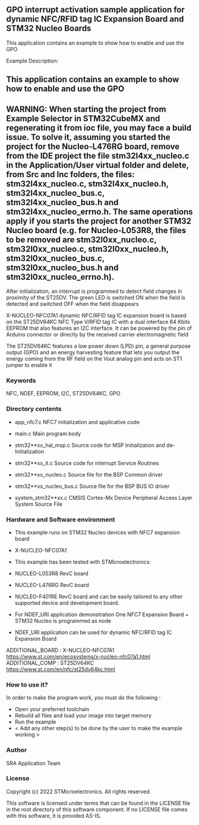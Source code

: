 
## <b>GPO interrupt activation sample application for dynamic NFC/RFID tag IC Expansion Board and STM32 Nucleo Boards</b>

This application contains an example to show how to enable and use the GPO

Example Description:

This application contains an example to show how to enable and use the GPO
------------------------------------
WARNING: When starting the project from Example Selector in STM32CubeMX and regenerating it
from ioc file, you may face a build issue. To solve it, assuming you started the project for the
Nucleo-L476RG board, remove from the IDE project the file stm32l4xx_nucleo.c in the Application/User
virtual folder and delete, from Src and Inc folders, the files: stm32l4xx_nucleo.c, stm32l4xx_nucleo.h,
stm32l4xx_nucleo_bus.c, stm32l4xx_nucleo_bus.h and stm32l4xx_nucleo_errno.h.
The same operations apply if you starts the project for another STM32 Nucleo board (e.g. for
Nucleo-L053R8, the files to be removed are stm32l0xx_nucleo.c, stm32l0xx_nucleo.c, stm32l0xx_nucleo.h,
stm32l0xx_nucleo_bus.c, stm32l0xx_nucleo_bus.h and stm32l0xx_nucleo_errno.h).
------------------------------------

After initialization, an interrupt is programmed to detect field changes in proximity of the
ST25DV. The green LED is switched ON when the field is detected and switched OFF
when the field disappears


X-NUCLEO-NFC07A1 dynamic NFC/RFID tag IC expansion board is based on the ST25DV64KC
NFC Type V/RFID tag IC with a dual interface 64 Kbits EEPROM that also features an I2C interface. It
can be powered by the pin of Arduino connector or directly by the received carrier electromagnetic field

The ST25DV64KC features a low power down (LPD) pin, a general purpose output (GPO)
and an energy harvesting feature that lets you output the energy coming from the RF field
on the Vout analog pin and acts on ST1 jumper to enable it

### <b>Keywords</b>

NFC, NDEF, EEPROM, I2C, ST25DV64KC, GPO

### <b>Directory contents</b>

 - app_nfc7.c             NFC7 initialization and applicative code
 
 - main.c                 Main program body
 
 - stm32**xx_hal_msp.c    Source code for MSP Initialization and de-Initialization

 - stm32**xx_it.c         Source code for interrupt Service Routines

 - stm32**xx_nucleo.c     Source file for the BSP Common driver 
						
 - stm32**xx_nucleo_bus.c Source file for the BSP BUS IO driver
 
 - system_stm32**xx.c     CMSIS Cortex-Mx Device Peripheral Access Layer System Source File

### <b>Hardware and Software environment</b>

 - This example runs on STM32 Nucleo devices with NFC7 expansion board
 - X-NUCLEO-NFC07A1
 
 - This example has been tested with STMicroelectronics:
 - NUCLEO-L053R8 RevC board
 - NUCLEO-L476RG RevC board
 - NUCLEO-F401RE RevC board
 and can be easily tailored to any other supported device and development board.
 
 - For NDEF_URI application demonstration One NFC7 Expansion Board + 
   STM32 Nucleo is programmed as node 
 - NDEF_URI application can be used for dynamic NFC/RFID tag IC Expansion Board

ADDITIONAL_BOARD : X-NUCLEO-NFC07A1 https://www.st.com/en/ecosystems/x-nucleo-nfc07a1.html
ADDITIONAL_COMP : ST25DV64KC https://www.st.com/en/nfc/st25dv64kc.html
  
### <b>How to use it?</b>

In order to make the program work, you must do the following :
 - Open your preferred toolchain
 - Rebuild all files and load your image into target memory
 - Run the example
 - < Add any other step(s) to be done by the user to make the example working >

### <b>Author</b>

SRA Application Team

### <b>License</b>

Copyright (c) 2022 STMicroelectronics.
All rights reserved.

This software is licensed under terms that can be found in the LICENSE file
in the root directory of this software component.
If no LICENSE file comes with this software, it is provided AS-IS.
